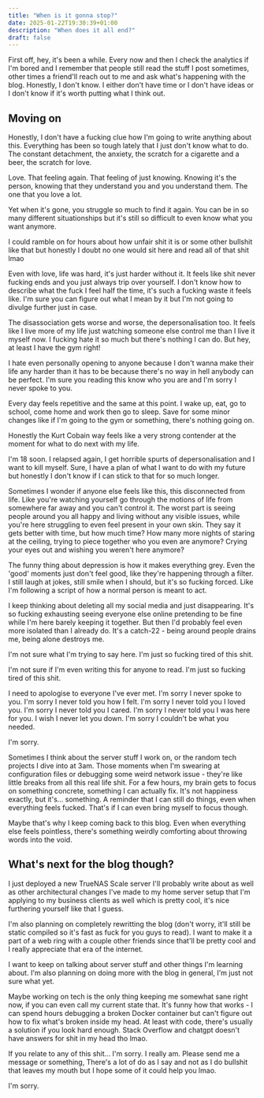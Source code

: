 ```yaml
---
title: "When is it gonna stop?"
date: 2025-01-22T19:30:39+01:00
description: "When does it all end?"
draft: false
---
```


First off, hey, it's been a while.
Every now and then I check the analytics if I'm bored and I remember that people still read the stuff I post sometimes, other times a friend'll reach out to me and ask what's happening with the blog.
Honestly, I don't know. I either don't have time or I don't have ideas or I don't know if it's worth putting what I think out.

## Moving on

Honestly, I don't have a fucking clue how I'm going to write anything about this. Everything has been so tough lately that I just don't know what to do.
The constant detachment, the anxiety, the scratch for a cigarette and a beer, the scratch for love.

Love. That feeling again. That feeling of just knowing. Knowing it's the person, knowing that they understand you and you understand them.
The one that you love a lot.

Yet when it's gone, you struggle so much to find it again. You can be in so many different situationships but it's still so difficult to even know what you want anymore.

I could ramble on for hours about how unfair shit it is or some other bullshit like that but honestly I doubt no one would sit here and read all of that shit lmao

Even with love, life was hard, it's just harder without it. It feels like shit never fucking ends and you just always trip over yourself. I don't know how to describe what the fuck I feel half the time, it's such a fucking waste it feels like. I'm sure you can figure out what I mean by it but I'm not going to divulge further just in case.

The disassociation gets worse and worse, the depersonalisation too. It feels like I live more of my life just watching someone else control me than I live it myself now. I fucking hate it so much but there's nothing I can do. But hey, at least I have the gym right!

I hate even personally opening to anyone because I don't wanna make their life any harder than it has to be because there's no way in hell anybody can be perfect. I'm sure you reading this know who you are and I'm sorry I never spoke to you.

Every day feels repetitive and the same at this point. I wake up, eat, go to school, come home and work then go to sleep. Save for some minor changes like if I'm going to the gym or something, there's nothing going on.

Honestly the Kurt Cobain way feels like a very strong contender at the moment for what to do next with my life.

I'm 18 soon. I relapsed again, I get horrible spurts of depersonalisation and I want to kill myself. Sure, I have a plan of what I want to do with my future but honestly I don't know if I can stick to that for so much longer.

Sometimes I wonder if anyone else feels like this, this disconnected from life. Like you're watching yourself go through the motions of life from somewhere far away and you can't control it. The worst part is seeing people around you all happy and living without any visible issues, while you're here struggling to even feel present in your own skin. They say it gets better with time, but how much time? How many more nights of staring at the ceiling, trying to piece together who you even are anymore? Crying your eyes out and wishing you weren't here anymore?

The funny thing about depression is how it makes everything grey. Even the 'good' moments just don't feel good, like they're happening through a filter. I still laugh at jokes, still smile when I should, but it's so fucking forced. Like I'm following a script of how a normal person is meant to act.

I keep thinking about deleting all my social media and just disappearing. It's so fucking exhausting seeing everyone else online pretending to be fine while I'm here barely keeping it together. But then I'd probably feel even more isolated than I already do. It's a catch-22 - being around people drains me, being alone destroys me.

I'm not sure what I'm trying to say here. I'm just so fucking tired of this shit.

I'm not sure if I'm even writing this for anyone to read. I'm just so fucking tired of this shit.

I need to apologise to everyone I've ever met. I'm sorry I never spoke to you. I'm sorry I never told you how I felt. I'm sorry I never told you I loved you. I'm sorry I never told you I cared. I'm sorry I never told you I was here for you. I wish I never let you down. I'm sorry I couldn't be what you needed.

I'm sorry.

Sometimes I think about the server stuff I work on, or the random tech projects I dive into at 3am. Those moments when I'm swearing at configuration files or debugging some weird network issue - they're like little breaks from all this real life shit. For a few hours, my brain gets to focus on something concrete, something I can actually fix. It's not happiness exactly, but it's... something. A reminder that I can still do things, even when everything feels fucked. That's if I can even bring myself to focus though.

Maybe that's why I keep coming back to this blog. Even when everything else feels pointless, there's something weirdly comforting about throwing words into the void.



## What's next for the blog though?

I just deployed a new TrueNAS Scale server I'll probably write about as well as other architectural changes I've made to my home server setup that I'm applying to my business clients as well which is pretty cool, it's nice furthering yourself like that I guess.

I'm also planning on completely rewritting the blog (don't worry, it'll still be static compiled so it's fast as fuck for you guys to read). I want to make it a part of a web ring with a couple other friends since that'll be pretty cool and I really appreciate that era of the internet.

I want to keep on talking about server stuff and other things I'm learning about. I'm also planning on doing more with the blog in general, I'm just not sure what yet.

Maybe working on tech is the only thing keeping me somewhat sane right now, if you can even call my current state that. It's funny how that works - I can spend hours debugging a broken Docker container but can't figure out how to fix what's broken inside my head. At least with code, there's usually a solution if you look hard enough. Stack Overflow and chatgpt doesn't have answers for shit in my head tho lmao.

If you relate to any of this shit... I'm sorry. I really am. Please send me a message or something, There's a lot of do as I say and not as I do bullshit that leaves my mouth but I hope some of it could help you lmao.

I'm sorry.
